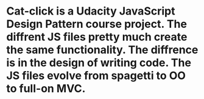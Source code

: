 # Cat-click is a Udacity JavaScript Design Pattern course project. The diffrent JS files pretty much create the same functionality. The diffrence is in the design of writing code. The JS files evolve from spagetti to OO to full-on MVC.
